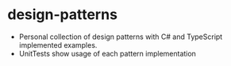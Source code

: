 # design-patterns

 - Personal collection of design patterns with C# and TypeScript implemented examples.
 - UnitTests show usage of each pattern implementation
